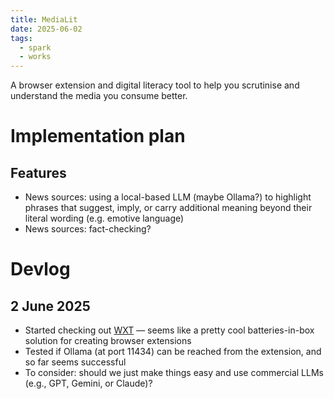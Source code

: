 ```yaml
---
title: MediaLit
date: 2025-06-02
tags:
  - spark
  - works
---
```

A browser extension and digital literacy tool to help you scrutinise and understand the media you consume better.

# Implementation plan

## Features

- News sources: using a local-based LLM (maybe Ollama?) to highlight phrases that suggest, imply, or carry additional meaning beyond their literal wording (e.g. emotive language)
- News sources: fact-checking?

# Devlog

## 2 June 2025

- Started checking out [WXT](https://wxt.dev) — seems like a pretty cool batteries-in-box solution for creating browser extensions
- Tested if Ollama (at port 11434) can be reached from the extension, and so far seems successful
- To consider: should we just make things easy and use commercial LLMs (e.g., GPT, Gemini, or Claude)?